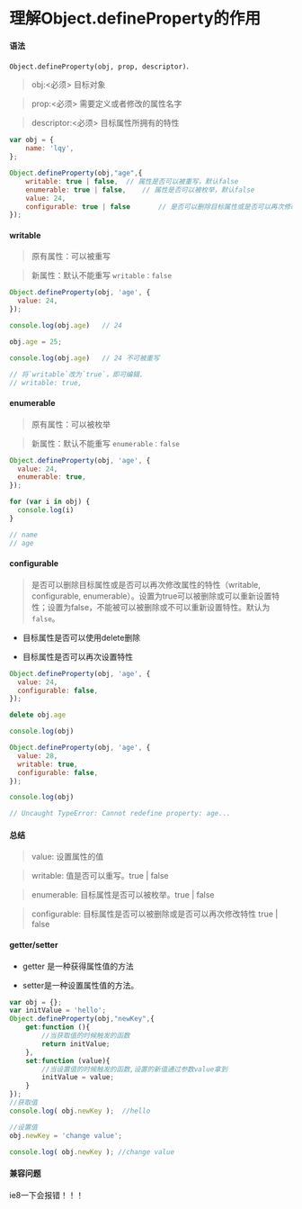 # 理解Object.defineProperty的作用

#### 语法

`Object.defineProperty(obj, prop, descriptor)`.

> obj:<必须> 目标对象

> prop:<必须> 需要定义或者修改的属性名字

> descriptor:<必须> 目标属性所拥有的特性

```js
var obj = {
    name: 'lqy',
};

Object.defineProperty(obj,"age",{
    writable: true | false,  // 属性是否可以被重写，默认false
    enumerable: true | false,    // 属性是否可以被枚举，默认false
    value: 24,
    configurable: true | false       // 是否可以删除目标属性或是否可以再次修改属性的特性，默认false
});
```

#### writable

> 原有属性：可以被重写

> 新属性：默认不能重写 `writable：false`

```js
Object.defineProperty(obj, 'age', {
  value: 24,
});

console.log(obj.age)   // 24

obj.age = 25;

console.log(obj.age)   // 24 不可被重写

// 将`writable`改为`true`，即可编辑.
// writable: true,
```

#### enumerable

> 原有属性：可以被枚举

> 新属性：默认不能重写 `enumerable：false`

```js
Object.defineProperty(obj, 'age', {
  value: 24,
  enumerable: true,
});

for (var i in obj) {
  console.log(i)
}

// name
// age
```

#### configurable

>是否可以删除目标属性或是否可以再次修改属性的特性（writable, configurable, enumerable）。设置为true可以被删除或可以重新设置特性；设置为false，不能被可以被删除或不可以重新设置特性。默认为`false`。

* 目标属性是否可以使用delete删除

* 目标属性是否可以再次设置特性

```js
Object.defineProperty(obj, 'age', {
  value: 24,
  configurable: false,
});

delete obj.age

console.log(obj)

Object.defineProperty(obj, 'age', {
  value: 28,
  writable: true,
  configurable: false,
});

console.log(obj)

// Uncaught TypeError: Cannot redefine property: age...
```

#### 总结

> value: 设置属性的值

> writable: 值是否可以重写。true | false

> enumerable: 目标属性是否可以被枚举。true | false

> configurable: 目标属性是否可以被删除或是否可以再次修改特性 true | false

#### getter/setter

* getter 是一种获得属性值的方法

* setter是一种设置属性值的方法。

```js
var obj = {};
var initValue = 'hello';
Object.defineProperty(obj,"newKey",{
    get:function (){
        //当获取值的时候触发的函数
        return initValue;    
    },
    set:function (value){
        //当设置值的时候触发的函数,设置的新值通过参数value拿到
        initValue = value;
    }
});
//获取值
console.log( obj.newKey );  //hello

//设置值
obj.newKey = 'change value';

console.log( obj.newKey ); //change value
```

#### 兼容问题

ie8一下会报错！！！




















